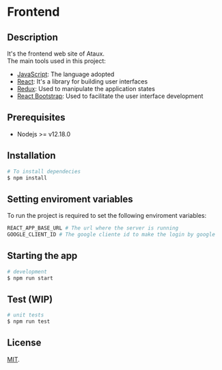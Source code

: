 # Frontend

## Description

It's the frontend web site of Ataux.
<br/>
The main tools used in this project:

-   [JavaScript](https://www.javascript.com/): The language adopted
-   [React](https://reactjs.org/): It's a library for building user interfaces
-   [Redux](https://redux.js.org/): Used to manipulate the application states
-   [React Bootstrap](https://react-bootstrap.github.io/): Used to facilitate the user interface development

## Prerequisites

-   Nodejs >= v12.18.0

## Installation

```bash
# To install dependecies
$ npm install
```

## Setting enviroment variables

To run the project is required to set the following enviroment variables:

```bash
REACT_APP_BASE_URL # The url where the server is running
GOOGLE_CLIENT_ID # The google cliente id to make the login by google
```
## Starting the app

```bash
# development
$ npm run start
```

## Test (WIP)

```bash
# unit tests
$ npm run test
```

## License

[MIT](LICENSE).
